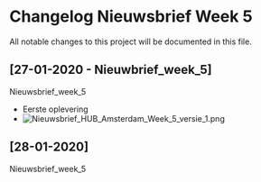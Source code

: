 # Changelog Nieuwsbrief Week 5
All notable changes to this project will be documented in this file.

## [27-01-2020 - Nieuwbrief_week_5]
Nieuwsbrief_week_5 
- Eerste oplevering 
- ![Nieuwsbrief_HUB_Amsterdam_Week_5_versie_1.png](files/Nieuwsbrief_HUB_Amsterdam_Week_5_versie_1.png) 

## [28-01-2020]
Nieuwsbrief_week_5 